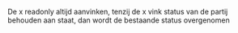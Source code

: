 De x readonly altijd aanvinken, tenzij de x vink status van de partij behouden aan staat, dan wordt de bestaande status overgenomen